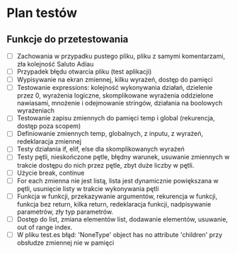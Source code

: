 # Plan testów

## Funkcje do przetestowania

- [ ] Zachowania w przypadku pustego pliku, pliku z samymi komentarzami, zła kolejność Saluto Adiau
- [ ] Przypadek błędu otwarcia pliku (test aplikacji)
- [ ] Wypisywanie na ekran zmiennej, kilku wyrażeń, dostęp do pamięci
- [ ] Testowanie expressions: kolejność wykonywania działań, dzielenie przez 0, wyrażenia logiczne, skomplikowane wyrażenia oddzielone nawiasami, mnożenie i odejmowanie stringów, działania na boolowych wyrażeniach
- [ ] Testowanie zapisu zmiennych do pamięci temp i global (rekurencja, dostęp poza scopem)
- [ ] Definiowanie zmiennych temp, globalnych, z inputu, z wyrażeń, redeklaracja zmiennej
- [ ] Testy działania if, elif, else dla skomplikowanych wyrażeń
- [ ] Testy pętli, nieskończone pętle, błędny warunek, usuwanie zmiennych w trakcie dostępu do nich przez pętle, zbyt duże liczby w pętli.
- [ ] Użycie break, continue
- [ ] For each zmienna nie jest listą, lista jest dynamicznie powiększana w pętli, usunięcie listy w trakcie wykonywania pętli
- [ ] Funkcja w funkcji, przekazywanie argumentów, rekurencja w funkcji, funkcja bez return, kilka return, redeklaracja funkcji, nadpisywanie parametrów, zły typ parametrów.
- [ ] Dostęp do list, zmiana elementów list, dodawanie elementów, usuwanie, out of range index.
- [ ] W pliku test.es błąd: 'NoneType' object has no attribute 'children' przy obsłudze zmiennej nie w pamięci